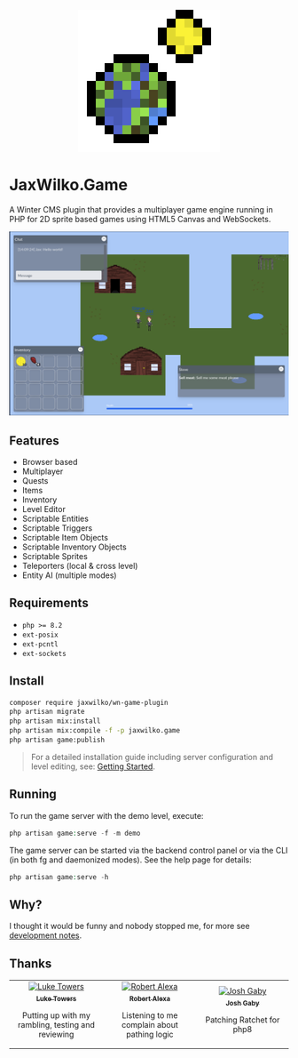 <p align="center">
    <img src="assets/img/icon.png" alt="Demo Level">
</p>

# JaxWilko.Game
A Winter CMS plugin that provides a multiplayer game engine running in PHP for 2D sprite based games using HTML5 Canvas
and WebSockets.

![Demo Level](docs/images/demo-level.png)

## Features
- Browser based
- Multiplayer
- Quests
- Items
- Inventory
- Level Editor
- Scriptable Entities
- Scriptable Triggers
- Scriptable Item Objects
- Scriptable Inventory Objects
- Scriptable Sprites
- Teleporters (local & cross level)
- Entity AI (multiple modes)

## Requirements
- `php >= 8.2`
- `ext-posix`
- `ext-pcntl`
- `ext-sockets`

## Install

```bash
composer require jaxwilko/wn-game-plugin
php artisan migrate
php artisan mix:install
php artisan mix:compile -f -p jaxwilko.game
php artisan game:publish
```

> For a detailed installation guide including server configuration and level editing, see: [Getting Started](./docs/getting-started.md).

## Running
To run the game server with the demo level, execute:
```php
php artisan game:serve -f -m demo
```
The game server can be started via the backend control panel or via the CLI (in both fg and daemonized modes).
See the help page for details:
```php
php artisan game:serve -h
```

## Why?
I thought it would be funny and nobody stopped me, for more see [development notes](./docs/development.md).

## Thanks
<table align="center">
    <tr>
        <td align="center" width="250px">
            <a href="https://github.com/luketowers">
            <img src="https://avatars.githubusercontent.com/u/7253840" width="100px;" alt="Luke Towers"/>
            <br /><sub><b>Luke Towers</b></sub>
            </a>
            <br />
            <p>Putting up with my rambling, testing and reviewing</p>
        </td>
        <td align="center" width="250px">
            <a href="https://github.com/robertalexa">
            <img src="https://avatars.githubusercontent.com/u/9019306" width="100px;" alt="Robert Alexa"/>
            <br /><sub><b>Robert Alexa</b></sub>
            </a>
            <br />
            <p>Listening to me complain about pathing logic</p>
        </td>
        <td align="center" width="250px">
            <a href="https://github.com/josh-gaby">
            <img src="https://avatars.githubusercontent.com/u/28797673" width="100px;" alt="Josh Gaby"/>
            <br /><sub><b>Josh Gaby</b></sub>
            </a>
            <br />
            <p>Patching Ratchet for php8</p>
        </td>
    </tr>
</table>
